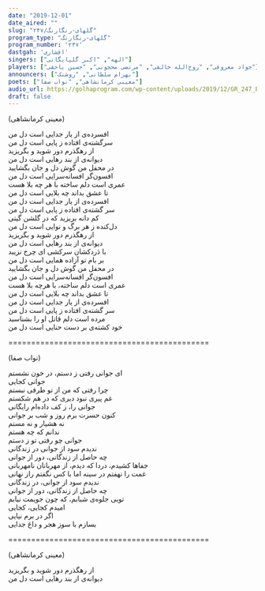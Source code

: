 ```yaml
---
date: "2019-12-01"
date_aired: ""
slug: "گلهای-رنگارنگ/۲۴۷"
program_type: "گلهای-رنگارنگ"
program_number: '۲۴۷'
dastgah: 'افشاری'
singers: ["الهه", "اکبر گلپایگانی"]
players: ["جواد معروفی", "روح‌الله خالقی", "مرتضی محجوبی", "حسین یاحقی"]
announcers: ["بهرام سلطانی", "روشنک"]
poets: ["معینی کرمانشاهی", "نواب صفا"]
audio_url: https://golhaprogram.com/wp-content/uploads/2019/12/GR_247_Elahe_Golpa.mp3
draft: false
---
```


(معینی کرمانشاهی)  

افسرده‌ی از یار جدایی است دل من  
سرگشته‌ی افتاده ز پایی است دل من  
از رهگذرم دور شوید و بگریزید  
دیوانه‌ی از بند رهایی است دل من  
در محفل من گوش دل و جان بگشایید  
افسون‌گر افسانه‌سرایی است دل من  
عمری است دلم ساخته با هر چه بلا هست  
تا عشق بداند چه بلایی است دل من  
افسرده‌ی از یار جدایی است دل من  
سر گشته‌ی افتاده ز پایی است دل من  
کم دانه بریزید که در گلشن گیتی  
دل‌کنده ز هر برگ و نوایی است دل من  
از رهگذرم دور شوید و بگریزید  
دیوانه‌ی از بند رهایی است دل من  
با دَردکشان سرکشی ای چرخ نزیبد  
بر بام تو آزاده همایی است دل من  
در محفل من گوش دل و جان بگشایید  
افسون‌گر افسانه‌سرایی است دل من  
عمری است دلم ساخته، با هرچه بلا هست  
تا عشق بداند چه بلایی است دل من  
افسرده‌ی از یار جدایی است دل من  
سر گشته‌ی افتاده ز پایی است دل من  
مرده است دلم قاتل او را بشناسید  
خود کشته‌ی بر دست حنایی است دل من  

============================================  

(نواب صفا)  

ای جوانی رفتی ز دستم، در خون نشستم  
جوانی کجایی  
چرا رفتی که من از تو طرفی نبستم  
غم پیری نبود دیری که در هم شکستم  
جوانی را، ز کف داده‌ام رایگانی  
کنون حسرت برم روز و شب بر جوانی  
نه هشیار و نه مستم  
ندانم که چه هستم  
جوانی چو رفتی تو ز دستم  
ندیدم سود از جوانی در زندگانی  
چه حاصل از زندگانی، دور از جوانی  
جفاها کشیدم، دردا که دیدم، از مهربانان نامهربانی  
غمت را نهفتم در سینه اما با کس نگفتم راز نهانی  
ندیدم سود از جوانی، در زندگانی  
چه حاصل از زندگانی، دور از جوانی  
تویی جلوه‌ی شبابم، که چون جویمت نیابم  
امیدم کجایی، کجایی  
اگر در برم نیایی  
بسازم با سوز هجر و داغ جدایی  

============================================  

(معینی کرمانشاهی)  

از رهگذرم دور شوید و بگریزید  
دیوانه‌ی از بند رهایی است دل من  
